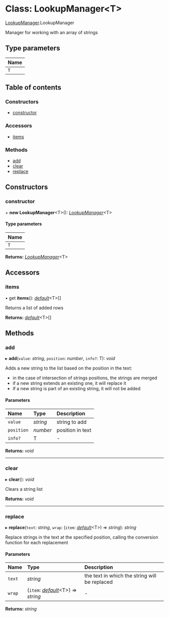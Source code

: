 # Class: LookupManager<T\>

[LookupManager](../modules/lookupmanager.md).LookupManager

Manager for working with an array of strings

## Type parameters

| Name |
| :------ |
| `T` |

## Table of contents

### Constructors

- [constructor](lookupmanager.lookupmanager-1.md#constructor)

### Accessors

- [items](lookupmanager.lookupmanager-1.md#items)

### Methods

- [add](lookupmanager.lookupmanager-1.md#add)
- [clear](lookupmanager.lookupmanager-1.md#clear)
- [replace](lookupmanager.lookupmanager-1.md#replace)

## Constructors

### constructor

\+ **new LookupManager**<T\>(): [*LookupManager*](lookupmanager.lookupmanager-1.md)<T\>

#### Type parameters

| Name |
| :------ |
| `T` |

**Returns:** [*LookupManager*](lookupmanager.lookupmanager-1.md)<T\>

## Accessors

### items

• get **items**(): [*default*](lookupitem.default.md)<T\>[]

Returns a list of added rows

**Returns:** [*default*](lookupitem.default.md)<T\>[]

## Methods

### add

▸ **add**(`value`: *string*, `position`: *number*, `info?`: T): *void*

Adds a new string to the list based on the position in the text:
-   in the case of intersection of strings positions, the strings are merged
-   if a new string extends an existing one, it will replace it
-   if a new string is part of an existing string, it will not be added

#### Parameters

| Name | Type | Description |
| :------ | :------ | :------ |
| `value` | *string* | string to add |
| `position` | *number* | position in text |
| `info?` | T | - |

**Returns:** *void*

___

### clear

▸ **clear**(): *void*

Clears a string list

**Returns:** *void*

___

### replace

▸ **replace**(`text`: *string*, `wrap`: (`item`: [*default*](lookupitem.default.md)<T\>) => *string*): *string*

Replace strings in the text at the specified position, calling the conversion function for each replacement

#### Parameters

| Name | Type | Description |
| :------ | :------ | :------ |
| `text` | *string* | the text in which the string will be replaced |
| `wrap` | (`item`: [*default*](lookupitem.default.md)<T\>) => *string* | - |

**Returns:** *string*
